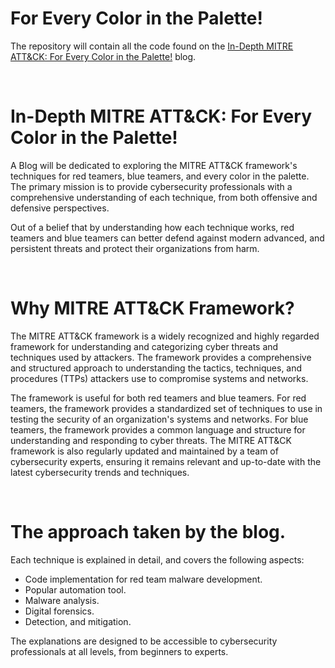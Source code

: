# For Every Color in the Palette!

The repository will contain all the code found on the [In-Depth MITRE ATT&CK: For Every Color in the Palette!](https://mitre.mr-constant.xyz/) blog.

<br />

# In-Depth MITRE ATT&CK: For Every Color in the Palette!

A Blog will be dedicated to exploring the MITRE ATT&CK framework's techniques for red teamers, blue teamers, and every color in the palette. The primary mission is to provide cybersecurity professionals with a comprehensive understanding of each technique, from both offensive and defensive perspectives.

Out of a belief that by understanding how each technique works, red teamers and blue teamers can better defend against modern advanced, and persistent threats and protect their organizations from harm.

<br />

# Why MITRE ATT&CK Framework?
The MITRE ATT&CK framework is a widely recognized and highly regarded framework for understanding and categorizing cyber threats and techniques used by attackers. The framework provides a comprehensive and structured approach to understanding the tactics, techniques, and procedures (TTPs) attackers use to compromise systems and networks.

The framework is useful for both red teamers and blue teamers. For red teamers, the framework provides a standardized set of techniques to use in testing the security of an organization's systems and networks. For blue teamers, the framework provides a common language and structure for understanding and responding to cyber threats.
The MITRE ATT&CK framework is also regularly updated and maintained by a team of cybersecurity experts, ensuring it remains relevant and up-to-date with the latest cybersecurity trends and techniques. 

<br />

# The approach taken by the blog.
Each technique is explained in detail, and covers the following aspects:

* Code implementation for red team malware development.
* Popular automation tool.
* Malware analysis.
* Digital forensics.
* Detection, and mitigation.

The explanations are designed to be accessible to cybersecurity professionals at all levels, from beginners to experts.
